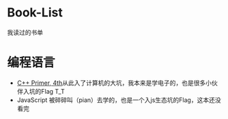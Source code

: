 # Book-List
我读过的书单

<h1>编程语言</h1>
<ul>
<li><a href = "https://book.douban.com/subject/1767741/">C++ Primer, 4th</a>从此入了计算机的大坑，我本来是学电子的，也是很多小伙伴入坑的Flag T_T</li>
<li>JavaScript  被碎碎叫（pian）去学的，也是一个入js生态坑的Flag，这本还没看完</li>

</ul>
